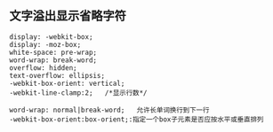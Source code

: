 文字溢出显示省略字符
---

```
display: -webkit-box;
display: -moz-box;
white-space: pre-wrap;
word-wrap: break-word;
overflow: hidden;
text-overflow: ellipsis;
-webkit-box-orient: vertical;
-webkit-line-clamp:2;   /*显示行数*/
```

    word-wrap: normal|break-word;   允许长单词换行到下一行
    -webkit-box-orient:box-orient;:指定一个box子元素是否应按水平或垂直排列
